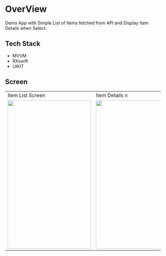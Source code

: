 # OverView

Demo App with Simple List of Items fetched from API and Display Item Details when Select.

## Tech Stack 

- MVVM
- RXswift 
- UIKIT


## Screen 

<table>
  <tr>
    <td> Item List Screen  </td>
     <td>Item Details n</td>
  </tr>
  <tr>
    <td><img src="https://user-images.githubusercontent.com/16858825/192916940-f9636f55-854c-43c5-af64-5e314186637b.jpg" width=270 height=480></td>
    <td><img src="https://user-images.githubusercontent.com/16858825/192916945-8fc5afe5-6d0f-4dc8-ac67-51c1b599d3de.jpg" width=270 height=480></td>
  </tr>
 </table>

